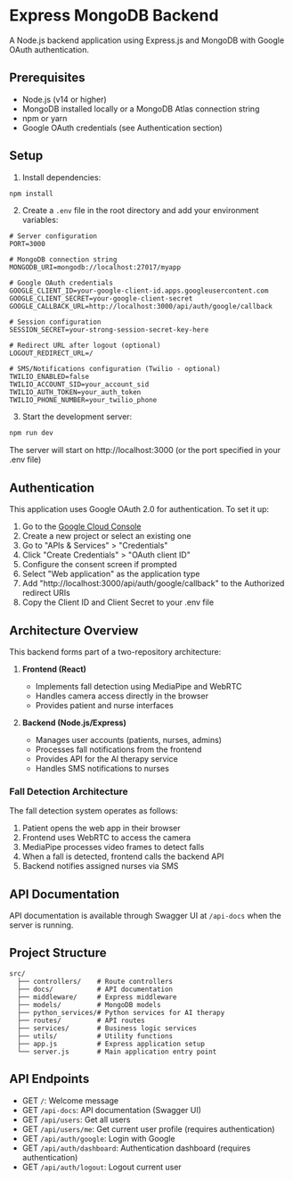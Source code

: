 # Express MongoDB Backend

A Node.js backend application using Express.js and MongoDB with Google OAuth authentication.

## Prerequisites

- Node.js (v14 or higher)
- MongoDB installed locally or a MongoDB Atlas connection string
- npm or yarn
- Google OAuth credentials (see Authentication section)

## Setup

1. Install dependencies:
```bash
npm install
```

2. Create a `.env` file in the root directory and add your environment variables:
```
# Server configuration
PORT=3000

# MongoDB connection string
MONGODB_URI=mongodb://localhost:27017/myapp

# Google OAuth credentials
GOOGLE_CLIENT_ID=your-google-client-id.apps.googleusercontent.com
GOOGLE_CLIENT_SECRET=your-google-client-secret
GOOGLE_CALLBACK_URL=http://localhost:3000/api/auth/google/callback

# Session configuration
SESSION_SECRET=your-strong-session-secret-key-here

# Redirect URL after logout (optional)
LOGOUT_REDIRECT_URL=/

# SMS/Notifications configuration (Twilio - optional)
TWILIO_ENABLED=false
TWILIO_ACCOUNT_SID=your_account_sid
TWILIO_AUTH_TOKEN=your_auth_token
TWILIO_PHONE_NUMBER=your_twilio_phone
```

3. Start the development server:
```bash
npm run dev
```

The server will start on http://localhost:3000 (or the port specified in your .env file)

## Authentication

This application uses Google OAuth 2.0 for authentication. To set it up:

1. Go to the [Google Cloud Console](https://console.cloud.google.com/)
2. Create a new project or select an existing one
3. Go to "APIs & Services" > "Credentials"
4. Click "Create Credentials" > "OAuth client ID"
5. Configure the consent screen if prompted
6. Select "Web application" as the application type
7. Add "http://localhost:3000/api/auth/google/callback" to the Authorized redirect URIs
8. Copy the Client ID and Client Secret to your .env file

## Architecture Overview

This backend forms part of a two-repository architecture:

1. **Frontend (React)** 
   - Implements fall detection using MediaPipe and WebRTC
   - Handles camera access directly in the browser
   - Provides patient and nurse interfaces

2. **Backend (Node.js/Express)**
   - Manages user accounts (patients, nurses, admins)
   - Processes fall notifications from the frontend
   - Provides API for the AI therapy service
   - Handles SMS notifications to nurses

### Fall Detection Architecture

The fall detection system operates as follows:
1. Patient opens the web app in their browser
2. Frontend uses WebRTC to access the camera
3. MediaPipe processes video frames to detect falls
4. When a fall is detected, frontend calls the backend API
5. Backend notifies assigned nurses via SMS

## API Documentation

API documentation is available through Swagger UI at `/api-docs` when the server is running.

## Project Structure

```
src/
  ├── controllers/    # Route controllers
  ├── docs/           # API documentation
  ├── middleware/     # Express middleware
  ├── models/         # MongoDB models
  ├── python_services/# Python services for AI therapy
  ├── routes/         # API routes
  ├── services/       # Business logic services
  ├── utils/          # Utility functions
  ├── app.js          # Express application setup
  └── server.js       # Main application entry point
```

## API Endpoints

- GET `/`: Welcome message
- GET `/api-docs`: API documentation (Swagger UI)
- GET `/api/users`: Get all users
- GET `/api/users/me`: Get current user profile (requires authentication)
- GET `/api/auth/google`: Login with Google
- GET `/api/auth/dashboard`: Authentication dashboard (requires authentication)
- GET `/api/auth/logout`: Logout current user 